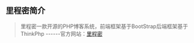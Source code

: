 ## 里程密简介

>里程密一款开源的PHP博客系统，前端框架基于BootStrap后端框架基于ThinkPhp
>                                       ------官方网站：[里程密](http://www.lcm.wang)

